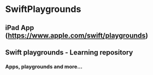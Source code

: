 # SwiftPlaygrounds
## iPad App (https://www.apple.com/swift/playgrounds)
## Swift playgrounds - Learning repository 

### Apps, playgrounds and more...
